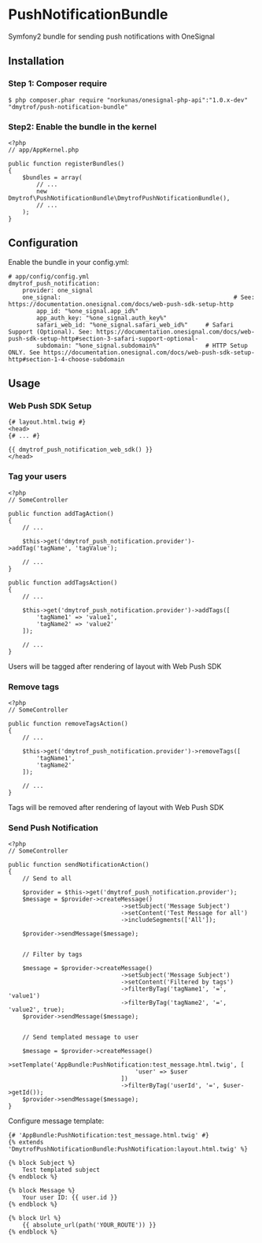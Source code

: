 # PushNotificationBundle

Symfony2 bundle for sending push notifications with OneSignal

## Installation

### Step 1: Composer require

	$ php composer.phar require "norkunas/onesignal-php-api":"1.0.x-dev" "dmytrof/push-notification-bundle"

### Step2: Enable the bundle in the kernel

	<?php
	// app/AppKernel.php

	public function registerBundles()
	{
	    $bundles = array(
	        // ...
	        new Dmytrof\PushNotificationBundle\DmytrofPushNotificationBundle(),
	        // ...
	    );
	}

## Configuration

Enable the bundle in your config.yml:

    # app/config/config.yml
    dmytrof_push_notification:
	    provider: one_signal
	    one_signal:													# See: https://documentation.onesignal.com/docs/web-push-sdk-setup-http
	        app_id: "%one_signal.app_id%"
	        app_auth_key: "%one_signal.auth_key%"
	        safari_web_id: "%one_signal.safari_web_id%" 	# Safari Support (Optional). See: https://documentation.onesignal.com/docs/web-push-sdk-setup-http#section-3-safari-support-optional-
	        subdomain: "%one_signal.subdomain%"				# HTTP Setup ONLY. See https://documentation.onesignal.com/docs/web-push-sdk-setup-http#section-1-4-choose-subdomain


## Usage

### Web Push SDK Setup

	{# layout.html.twig #}
	<head>
	{# ... #}

	{{ dmytrof_push_notification_web_sdk() }}
	</head>


### Tag your users

	<?php
	// SomeController

	public function addTagAction()
	{
		// ...

		$this->get('dmytrof_push_notification.provider')->addTag('tagName', 'tagValue');

    	// ...
	}

	public function addTagsAction()
	{
		// ...

		$this->get('dmytrof_push_notification.provider')->addTags([
			'tagName1' => 'value1',
			'tagName2' => 'value2'
		]);

    	// ...
	}

Users will be tagged after rendering of layout with Web Push SDK

### Remove tags

	<?php
	// SomeController

	public function removeTagsAction()
	{
		// ...

		$this->get('dmytrof_push_notification.provider')->removeTags([
			'tagName1',
			'tagName2'
		]);

    	// ...
	}

Tags will be removed after rendering of layout with Web Push SDK

### Send Push Notification

	<?php
	// SomeController

	public function sendNotificationAction()
	{
		// Send to all

		$provider = $this->get('dmytrof_push_notification.provider');
		$message = $provider->createMessage()
									->setSubject('Message Subject')
									->setContent('Test Message for all')
									->includeSegments(['All']);

		$provider->sendMessage($message);


    	// Filter by tags

    	$message = $provider->createMessage()
									->setSubject('Message Subject')
									->setContent('Filtered by tags')
									->filterByTag('tagName1', '=', 'value1')
									->filterByTag('tagName2', '=', 'value2', true);
      	$provider->sendMessage($message);


		// Send templated message to user

		$message = $provider->createMessage()
									->setTemplate('AppBundle:PushNotification:test_message.html.twig', [
										'user' => $user
									])
									->filterByTag('userId', '=', $user->getId());
		$provider->sendMessage($message);
	}

Configure message template:

	{# 'AppBundle:PushNotification:test_message.html.twig' #}
	{% extends 'DmytrofPushNotificationBundle:PushNotification:layout.html.twig' %}

	{% block Subject %}
		Test templated subject
	{% endblock %}

	{% block Message %}
		Your user ID: {{ user.id }}
	{% endblock %}

	{% block Url %}
		{{ absolute_url(path('YOUR_ROUTE')) }}
	{% endblock %}


